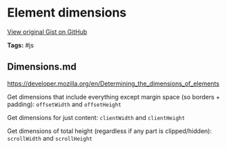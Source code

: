 # Element dimensions 

[View original Gist on GitHub](https://gist.github.com/Integralist/1530417)

**Tags:** #js

## Dimensions.md

https://developer.mozilla.org/en/Determining_the_dimensions_of_elements

Get dimensions that include everything except margin space (so borders + padding):
`offsetWidth` and `offsetHeight`

Get dimensions for just content:
`clientWidth` and `clientHeight`

Get dimensions of total height (regardless if any part is clipped/hidden):
`scrollWidth` and `scrollHeight`

